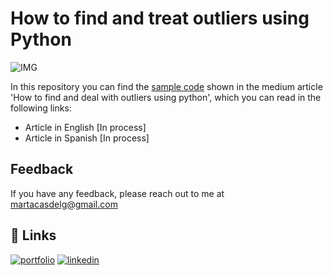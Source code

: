 # How to find and treat outliers using Python

![IMG](https://images.unsplash.com/photo-1540563647699-7ffbecbc1c37?ixlib=rb-4.0.3&ixid=M3wxMjA3fDB8MHxwaG90by1wYWdlfHx8fGVufDB8fHx8fA%3D%3D&auto=format&fit=crop&w=2067&q=80)

In this repository you can find the [sample code](https://github.com/MartaCasdelg/Private_Medium_Articles/blob/main/1_Outliers_using_Python/Outlier_Analysis.ipynb) shown in the medium article 'How to find and deal with outliers using python', which you can read in the following links:

* Article in English [In process]
* Article in Spanish [In process]

## Feedback

If you have any feedback, please reach out to me at martacasdelg@gmail.com

## 🔗 Links
[![portfolio](https://img.shields.io/badge/my_portfolio-000?style=for-the-badge&logo=ko-fi&logoColor=white)](https://martacastrillo.com/)
[![linkedin](https://img.shields.io/badge/linkedin-0A66C2?style=for-the-badge&logo=linkedin&logoColor=white)](https://www.linkedin.com/in/marta-castrillo-delgado/)